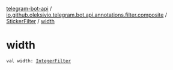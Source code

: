 [telegram-bot-api](../../index.md) / [io.github.oleksivio.telegram.bot.api.annotations.filter.composite](../index.md) / [StickerFilter](index.md) / [width](./width.md)

# width

`val width: `[`IntegerFilter`](../../io.github.oleksivio.telegram.bot.api.annotations.filter.primitive/-integer-filter/index.md)